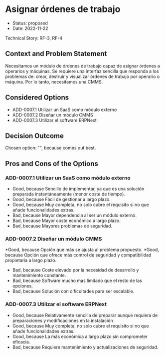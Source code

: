# Asignar órdenes de trabajo

* Status: proposed
* Date: 2022-11-22

Technical Story: RF-3, RF-4

## Context and Problem Statement

Necesitamos un módulo de órdenes de trabajo capaz de asignar órdenes a operarios y máquinas. 
Se requiere una interfaz sencilla que responda a los problemas de: crear, destruir y visualizar órdenes de trabajo por operario o máquina.
Por lo tanto, necesitamos una CMMS.

## Considered Options

* ADD-0007.1 Utilizar un SaaS como módulo externo
* ADD-0007.2 Diseñar un módulo CMMS
* ADD-0007.3 Utilizar el software ERPNext

## Decision Outcome

Chosen option: "", because comes out best.

## Pros and Cons of the Options

### ADD-0007.1 Utilizar un SaaS como módulo externo

* Good, because Sencillo de implementar, ya que es una solución preparada instantáneamente (menor coste de tiempo).
* Good, because Fácil de gestionar a largo plazo.
* Good, because Muy completa, no solo cubre el requisito si no que añade funcionalidades extras.
* Bad, because Mayor dependencia al ser un módulo externo.
* Bad, because Mayor coste económico a largo plazo.
* Bad, because Mayores problemas de seguridad.

### ADD-0007.2 Diseñar un módulo CMMS

*Good, because Opción que más se ajusta al problema propuesto.
*Good, because Opción que ofrece más control de seguridad y compatibilidad propietaria a largo plazo.
* Bad, because Coste elevado por la necesidad de desarrollo y mantenimiento constante.
* Bad, because Software mucho mas limitado que el resto de las opciones.
* Bad, because Solución con dificultades para ser escalable.

### ADD-0007.3 Utilizar el software ERPNext

* Good, because Relativamente sencilla de preparar aunque requiera de preparaciones y modificaciones en la instalación
* Good, because Muy completa, no solo cubre el requisito si no que añade funcionalidades extras.
* Good, because La más económica a largo plazo sin comprometer eficacia.
* Bad, because Requiere mantenimiento y actualizaciones de seguridad.